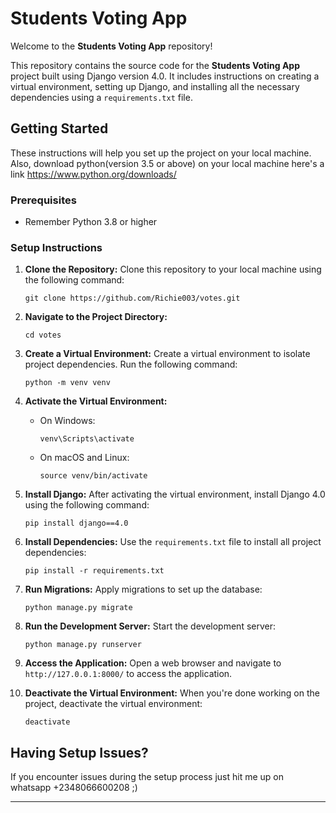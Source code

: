 # Students Voting App

Welcome to the **Students Voting App** repository!

This repository contains the source code for the **Students Voting App** project built using Django version 4.0. It includes instructions on creating a virtual environment, setting up Django, and installing all the necessary dependencies using a `requirements.txt` file.

## Getting Started

These instructions will help you set up the project on your local machine. Also, download python(version 3.5 or above) on your local machine here's a link https://www.python.org/downloads/

### Prerequisites

- Remember Python 3.8 or higher

### Setup Instructions

1. **Clone the Repository:**
   Clone this repository to your local machine using the following command:
   ```
   git clone https://github.com/Richie003/votes.git
   ```

2. **Navigate to the Project Directory:**
   ```
   cd votes
   ```

3. **Create a Virtual Environment:**
   Create a virtual environment to isolate project dependencies. Run the following command:
   ```
   python -m venv venv
   ```

4. **Activate the Virtual Environment:**
   - On Windows:
     ```
     venv\Scripts\activate
     ```
   - On macOS and Linux:
     ```
     source venv/bin/activate
     ```

5. **Install Django:**
   After activating the virtual environment, install Django 4.0 using the following command:
   ```
   pip install django==4.0
   ```

6. **Install Dependencies:**
   Use the `requirements.txt` file to install all project dependencies:
   ```
   pip install -r requirements.txt
   ```

7. **Run Migrations:**
   Apply migrations to set up the database:
   ```
   python manage.py migrate
   ```

8. **Run the Development Server:**
   Start the development server:
   ```
   python manage.py runserver
   ```

9. **Access the Application:**
   Open a web browser and navigate to `http://127.0.0.1:8000/` to access the application.

10. **Deactivate the Virtual Environment:**
    When you're done working on the project, deactivate the virtual environment:
    ```
    deactivate
    ```

## Having Setup Issues?

If you encounter issues during the setup process just hit me up on whatsapp +2348066600208 ;)

---